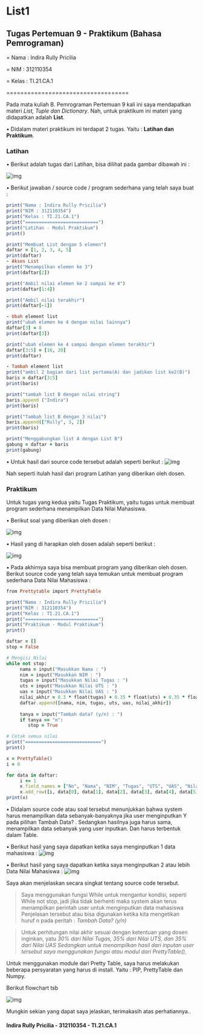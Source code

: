 # List1

## Tugas Pertemuan 9 - Praktikum (Bahasa Pemrograman)

= Nama : Indira Rully Pricilia

= NIM : 312110354

= Kelas : TI.21.CA.1

===================================

Pada mata kuliah B. Pemrograman Pertemuan 9 kali ini saya mendapatkan materi *List, Tuple dan Dictionary*. Nah, untuk praktikum ini materi yang didapatkan adalah **List**.

 • Didalam materi praktikum ini terdapat 2 tugas. Yaitu : **Latihan dan Praktikum**.

### Latihan 
 • Berikut adalah tugas dari Latihan, bisa dilihat pada gambar dibawah ini :

![img](Screenshot/ss1.png)

 • Berikut jawaban / source code / program sederhana yang telah saya buat :

```ruby
print("Nama : Indira Rully Pricilia")
print("NIM : 312110354")
print("Kelas : TI.21.CA.1")
print("===========================")
print("Latihan - Modul Praktikum") 
print()

print("Membuat List dengan 5 elemen")
daftar = [1, 2, 3, 4, 5]
print(daftar)
- Akses List
print("Menampilkan elemen ke 3")
print(daftar[2])

print("Ambil nilai elemen ke 2 sampai ke 4")
print(daftar[1:4])

print("Ambil nilai terakhir")
print(daftar[-1])

- Ubah element list
print("ubah elemen ke 4 dengan nilai lainnya")
daftar[3] = 8
print(daftar[3])

print("ubah elemen ke 4 sampai dengan elemen terakhir")
daftar[3:5] = [16, 20]
print(daftar)

- Tambah element list
print("ambil 2 bagian dari list pertama(A) dan jadikan list ke2(B)")
baris = daftar[3:5]
print(baris)

print("tambah list B dengan nilai string")
baris.append ("Indira")
print(baris)

print("Tambah list B dengan 3 nilai")
baris.append(["Rully", 3, 2])
print(baris)

print("Menggabungkan list A dengan List B")
gabung = daftar + baris
print(gabung)
```

 • Untuk hasil dari source code tersebut adalah seperti berikut :
![img](Screenshot/ss2.png)
 
Nah seperti itulah hasil dari program Latihan yang diberikan oleh dosen.

### Praktikum

Untuk tugas yang kedua yaitu Tugas Praktikum, yaitu tugas untuk membuat program sederhana menampilkan Data Nilai Mahasiswa.

 • Berikut soal yang diberikan oleh dosen :

![img](Screenshot/ss4.png)

 • Hasil yang di harapkan oleh dosen adalah seperti berikut :

![img](Screenshot/ss3.png)

 • Pada akhirnya saya bisa membuat program yang diberikan oleh dosen. Berikut source code yang telah saya temukan untuk membuat program sederhana Data Nilai Mahasiswa :
```ruby
from Prettytable import PrettyTable

print("Nama : Indira Rully Pricilia")
print("NIM : 312110354")
print("Kelas : TI.21.CA.1")
print("===========================")
print("Praktikum - Modul Praktikum")
print()

daftar = []
stop = False

# Mengisi Nilai
while not stop:
     nama = input("Masukkan Nama : ")
     nim = input("Masukkan NIM : ")
     tugas = input("Masukkan Nilai Tugas : ")
     uts = input("Masukkan Nilai UTS : ")
     uas = input("Masukkan Nilai UAS : ")
     nilai_akhir = 0.3 * float(tugas) + 0.35 * float(uts) + 0.35 * float(uas)
     daftar.append([nama, nim, tugas, uts, uas, nilai_akhir])
         
     tanya = input("Tambah data? (y/n) : ")
     if tanya == "n":
        stop = True

# Cetak semua nilai
print("============================")
print()

x = PrettyTable()
i = 0

for data in daftar:
     i += 1
     x.field_names = ["No", "Nama", "NIM", "Tugas", "UTS", "UAS", "Nilai Akhir"]
     x.add_row([i, data[0], data[1], data[2], data[3], data[4], data[5]])
print(x)
```

 • Didalam source code atau soal tersebut menunjukkan bahwa system harus menampilkan data sebanyak-banyaknya jika user menginputkan Y pada pilihan Tambah Data? . Sedangkan hasilnya juga harus sama, menampilkan data sebanyak yang user inputkan. Dan harus terbentuk dalam Table.

 • Berikut hasil yang saya dapatkan ketika saya menginputkan 1 data mahasiswa :
![img](Screenshot/ss5.png)

 • Berikut hasil yang saya dapatkan ketika saya menginputkan 2 atau lebih Data Nilai Mahasiswa :
![img](Screenshot/ss6.png)

Saya akan menjelaskan secara singkat tentang source code tersebut.

> Saya menggunakan fungsi While untuk mengantur kondisi, seperti While not stop, jadi jika tidak berhenti maka system akan terus menampilkan perintah user untuk menginputkan data mahasiswa
Penjelasan tersebut atau bisa digunakan ketika kita mengetikan huruf n pada peritah : *Tambah Data? (y/n)*

> Untuk perhitungan nilai akhir sesuai dengan ketentuan yang dosen inginkan, yatu *30% dari Nilai Tugas, 35% dari Nilai UTS, dan 35% dari Nilai UAS
Sedangkan untuk menampilkan hasil dari inputan user tersebut saya menggunakan fungsi atau modul dari PrettyTable(),*

Untuk menggunakan module dari Pretty Table, saya harus melakukan beberapa persyaratan yang harus di install. Yaitu : PIP, PrettyTable dan Numpy.

Berikut flowchart tsb

![img](Screenshot/ss7.jpg)

Mungkin sekian yang dapat saya jelaskan, terimakasih atas perhatiannya..

#### Indira Rully Pricilia - 312110354 - TI.21.CA.1 
